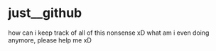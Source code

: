 # just__github
how can i keep track of all of this nonsense xD what am i even doing anymore, please help me xD
